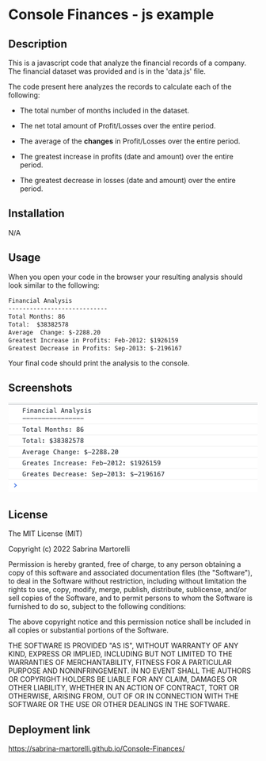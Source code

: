 # Console Finances - js example

## Description

This is a javascript code that analyze the financial records of a company. The financial dataset was provided and is in the 'data.js' file.

 The code present here analyzes the records to calculate each of the following:

* The total number of months included in the dataset.

* The net total amount of Profit/Losses over the entire period.

* The average of the **changes** in Profit/Losses over the entire period.  

* The greatest increase in profits (date and amount) over the entire period.

* The greatest decrease in losses (date and amount) over the entire period.


## Installation

N/A 

## Usage

When you open your code in the browser your resulting analysis should look similar to the following:

  ```text
  Financial Analysis
  ----------------------------
  Total Months: 86
  Total:  $38382578
  Average  Change: $-2288.20
  Greatest Increase in Profits: Feb-2012: $1926159
  Greatest Decrease in Profits: Sep-2013: $-2196167
  ```

Your final code should print the analysis to the console.

## Screenshots 

![screenshoot of final result](images/screenshot.png)




## License

The MIT License (MIT)

Copyright (c) 2022 Sabrina Martorelli

Permission is hereby granted, free of charge, to any person obtaining a copy of this software and associated documentation files (the "Software"), to deal in the Software without restriction, including without limitation the rights to use, copy, modify, merge, publish, distribute, sublicense, and/or sell copies of the Software, and to permit persons to whom the Software is furnished to do so, subject to the following conditions:

The above copyright notice and this permission notice shall be included in all copies or substantial portions of the Software.

THE SOFTWARE IS PROVIDED "AS IS", WITHOUT WARRANTY OF ANY KIND, EXPRESS OR IMPLIED, INCLUDING BUT NOT LIMITED TO THE WARRANTIES OF MERCHANTABILITY, FITNESS FOR A PARTICULAR PURPOSE AND NONINFRINGEMENT. IN NO EVENT SHALL THE AUTHORS OR COPYRIGHT HOLDERS BE LIABLE FOR ANY CLAIM, DAMAGES OR OTHER LIABILITY, WHETHER IN AN ACTION OF CONTRACT, TORT OR OTHERWISE, ARISING FROM, OUT OF OR IN CONNECTION WITH THE SOFTWARE OR THE USE OR OTHER DEALINGS IN THE SOFTWARE.


## Deployment link

https://sabrina-martorelli.github.io/Console-Finances/


